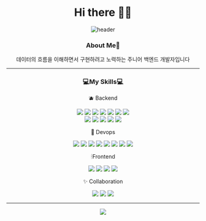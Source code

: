 <div align=center><h1>Hi there 🙌🏻</h1><div>

![header](https://capsule-render.vercel.app/api?type=soft&color=b0c4de&text=Hello&nbsp;World!&fontColor=FFFFFF&fontSize=60)

  <div align=center>
    <h3>About Me🚀</h3>
    데이터의 흐름을 이해하면서 구현하려고 노력하는 주니어 백엔드 개발자입니다
  </div>
  
  <hr>
  
  <div align=center>
    <h3>💻My Skills💻</h3>
    <p>🫐 Backend</p>
    <img src="https://img.shields.io/badge/JAVA-007396?style=for-the-badge&logo=java&logoColor=white">
    <img src="https://img.shields.io/badge/Python-3776AB?style=for-the-badge&logo=Python&logoColor=white">
    <img src="https://img.shields.io/badge/Spring-6DB33F?style=for-the-badge&logo=Spring&logoColor=white">
    <img src="https://img.shields.io/badge/Spring Boot-6DB33F?style=for-the-badge&logo=Spring Boot&logoColor=white">
    <img src="https://img.shields.io/badge/Spring Security-6DB33F?style=for-the-badge&logo=Spring Security&logoColor=white">
    <img src="https://img.shields.io/badge/Gradle-02303A?style=for-the-badge&logo=Gradle&logoColor=white">
    <img src="https://img.shields.io/badge/Thymeleaf-005F0F?style=for-the-badge&logo=Thymeleaf&logoColor=white">
  </div>
  <div>
    <img src="https://img.shields.io/badge/IntelliJ IDEA-000000?style=for-the-badge&logo=IntelliJ IDEA&logoColor=white">
    <img src="https://img.shields.io/badge/Visual Studio Code-007ACC?style=for-the-badge&logo=Visual Studio Code&logoColor=white">
    <img src="https://img.shields.io/badge/DataGrip-000000?style=for-the-badge&logo=DataGrip&logoColor=white">
    <img src="https://img.shields.io/badge/PyCharm-000000?style=for-the-badge&logo=PyCharm&logoColor=white">
    <img src="https://img.shields.io/badge/Eclipse IDE-2C2255?style=for-the-badge&logo=Eclipse IDE&logoColor=white">
  </div>
  
  <p>💎 Devops</p>
  <div>
    <img src="https://img.shields.io/badge/MySQL-4479A1?style=for-the-badge&logo=MySQL&logoColor=white">
    <img src="https://img.shields.io/badge/microsoftsqlserver-CC2927?style=for-the-badge&logo=microsoftsqlserver&logoColor=white">
    <img src="https://img.shields.io/badge/Oracle-F80000?style=for-the-badge&logo=Oracle&logoColor=white">
    <img src="https://img.shields.io/badge/postgresql-4169E1?style=for-the-badge&logo=postgresql&logoColor=white">
    <img src="https://img.shields.io/badge/Apache Tomcat-F8DC75?style=for-the-badge&logo=Apache Tomcat&logoColor=white">
    <img src="https://img.shields.io/badge/Linux-FCC624?style=for-the-badge&logo=Linux&logoColor=white">
    <img src="https://img.shields.io/badge/Docker-2496ED?style=for-the-badge&logo=Docker&logoColor=white">
    <img src="https://img.shields.io/badge/Git-F05032?style=for-the-badge&logo=Git&logoColor=white">
  </div>
  
  <p>🕯Frontend</p>
  <div>
    <img src="https://img.shields.io/badge/JavaScript-F7DF1E?style=for-the-badge&logo=JavaScript&logoColor=white">
    <img src="https://img.shields.io/badge/jQuery-0769AD?style=for-the-badge&logo=jQuery&logoColor=white">
    <img src="https://img.shields.io/badge/HTML5-E34F26?style=for-the-badge&logo=HTML5&logoColor=white">
    <img src="https://img.shields.io/badge/CSS3-1572B6?style=for-the-badge&logo=CSS3&logoColor=white">
  </div>
  
  <p>✨ Collaboration</p>
  <div>
    <img src="https://img.shields.io/badge/GitLab-FC6D26?style=for-the-badge&logo=GitLab&logoColor=white">
    <img src="https://img.shields.io/badge/GitHub-181717?style=for-the-badge&logo=GitHub&logoColor=white">
    <img src="https://img.shields.io/badge/Slack-4A154B?style=for-the-badge&logo=Slack&logoColor=white">
  </div>
  </div>
  
   <hr>
  <img src="https://github-readme-stats.vercel.app/api/top-langs/?username=baechaeyoon&layout=compact"> 
  
<!--   <hr>
  
  <div align=center>
    
  ![baechaeyoon's GitHub stats](https://github-readme-stats.vercel.app/api?username=baechaeyoon&show_icons=true&theme=dark)
    
  </div>
 -->
